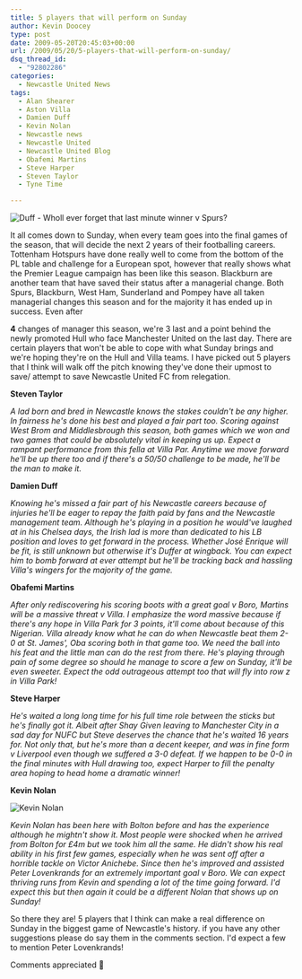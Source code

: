```yaml
---
title: 5 players that will perform on Sunday
author: Kevin Doocey
type: post
date: 2009-05-20T20:45:03+00:00
url: /2009/05/20/5-players-that-will-perform-on-sunday/
dsq_thread_id:
  - "92802286"
categories:
  - Newcastle United News
tags:
  - Alan Shearer
  - Aston Villa
  - Damien Duff
  - Kevin Nolan
  - Newcastle news
  - Newcastle United
  - Newcastle United Blog
  - Obafemi Martins
  - Steve Harper
  - Steven Taylor
  - Tyne Time

---
```

![Duff - Wholl ever forget that last minute winner v Spurs?](http://static.guim.co.uk/sys-images/Football/Pix/pictures/2008/12/21/1229879130696/Damien-Duff-001.jpg)

It all comes down to Sunday, when every team goes into the final games of the season, that will decide the next 2 years of their footballing careers. Tottenham Hotspurs have done really well to come from the bottom of the PL table and challenge for a European spot, however that really shows what the Premier League campaign has been like this season. Blackburn are another team that have saved their status after a managerial change. Both Spurs, Blackburn, West Ham, Sunderland and Pompey have all taken managerial changes this season and for the majority it has ended up  in success. Even after

**4** changes of manager this season, we're 3 last and a point behind the newly promoted Hull who face Manchester United on the last day. There are certain players that won't be able to cope with what Sunday brings and we're hoping they're on the Hull and Villa teams. I have picked out 5 players that I think will walk off the pitch knowing they've done their upmost to save/ attempt to save Newcastle United FC from relegation.

**Steven Taylor**

_A lad born and bred in Newcastle knows the stakes couldn't be any higher. In fairness he's done his best and played a fair part too. Scoring against West Brom and Middlesbrough this season, both games which we won and two games that could be absolutely vital in keeping us up. Expect a rampant performance from this fella at Villa Par. Anytime we move forward he'll be up there too and if there's a 50/50 challenge to be made, he'll be the man to make it._

**Damien Duff**

_Knowing he's missed a fair part of his Newcastle careers because of injuries he'll be eager to repay the faith paid by fans and the Newcastle management team. Although he's playing in a position he would've laughed at in his Chelsea days, the Irish lad is more than dedicated to his LB position and loves to get forward in the process. Whether José Enrique will be fit, is still unknown but otherwise it's Duffer at wingback. You can expect him to bomb forward at ever attempt but he'll be tracking back and hassling Villa's wingers for the majority of the game._

**Obafemi Martins**

_After only rediscovering his scoring boots with a great goal v Boro, Martins will be a massive threat v Villa. I emphasize the word massive because if there's any hope in Villa Park for 3 points, it'll come about because of this Nigerian. Villa already know what he can do when Newcastle beat them 2-0 at St. James', Oba scoring both in that game too. We need the ball into his feat and the little man can do the rest from there. He's playing through pain of some degree so should he manage to score a few on Sunday, it'll be even sweeter. Expect the odd outrageous attempt too that will fly into row z in Villa Park!_

**Steve Harper**

_He's waited a long long time for his full time role between the sticks but he's finally got it. Albeit after Shay Given leaving to Manchester City in a sad day for NUFC but Steve deserves the chance that he's waited 16 years for. Not only that, but he's more than a decent keeper, and was in fine form v Liverpool even though we suffered a 3-0 defeat. If we happen to be 0-0 in the final minutes with Hull drawing too, expect Harper to fill the penalty area hoping to head home a dramatic winner!_

**Kevin Nolan**

![Kevin Nolan](http://i.dailymail.co.uk/i/pix/2009/02/03/article-0-03438AD0000005DC-281_468x401.jpg)

_Kevin Nolan has been here with Bolton before and has the experience although he mightn't show it. Most people were shocked when he arrived from Bolton for £4m but we took him all the same. He didn't show his real ability in his first few games, especially when he was sent off after a horrible tackle on Victor Anichebe. Since then he's improved and assisted Peter Lovenkrands for an extremely important goal v Boro. We can expect thriving runs from Kevin and spending a lot of the time going forward. I'd expect this but then again it could be a different Nolan that shows up on Sunday!_

So there they are! 5 players that I think can make a real difference on Sunday in the biggest game of Newcastle's history. if you have any other suggestions please do say them in the comments section. I'd expect a few to mention Peter Lovenkrands!

Comments appreciated 🙂
